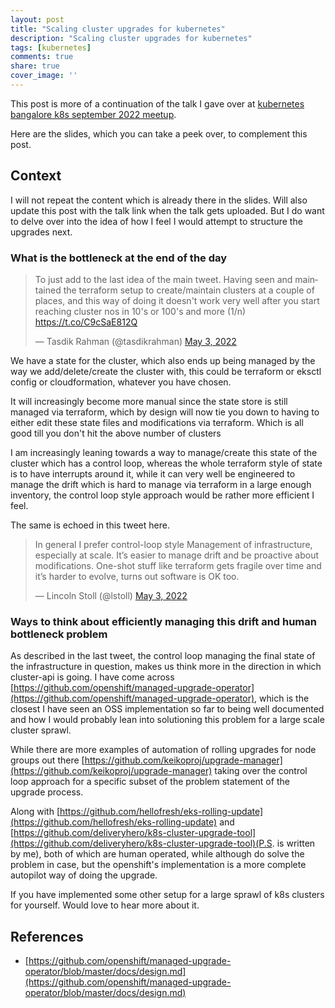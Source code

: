 ```yaml
---
layout: post
title: "Scaling cluster upgrades for kubernetes"
description: "Scaling cluster upgrades for kubernetes"
tags: [kubernetes]
comments: true
share: true
cover_image: ''
---
```


This post is more of a continuation of the talk I gave over at [kubernetes bangalore k8s september 2022 meetup](https://www.meetup.com/kubernetes-openshift-india-meetup/events/288277755/).

Here are the slides, which you can take a peek over, to complement this post.

## Context

I will not repeat the content which is already there in the slides. Will also update this post with the talk link when the talk gets uploaded. But I do want to delve over into the idea of how I feel I would attempt to structure the upgrades next.

### What is the bottleneck at the end of the day

<blockquote class="twitter-tweet"><p lang="en" dir="ltr">To just add to the last idea of the main tweet. Having seen and maintained the terraform setup to create/maintain clusters at a couple of places, and this way of doing it doesn&#39;t work very well after you start reaching cluster nos in 10&#39;s or 100&#39;s and more (1/n) <a href="https://t.co/C9cSaE812Q">https://t.co/C9cSaE812Q</a></p>&mdash; Tasdik Rahman (@tasdikrahman) <a href="https://twitter.com/tasdikrahman/status/1521420689206648832?ref_src=twsrc%5Etfw">May 3, 2022</a></blockquote> <script async src="https://platform.twitter.com/widgets.js" charset="utf-8"></script>

We have a state for the cluster, which also ends up being managed by the way we add/delete/create the cluster with, this could be terraform or eksctl config or cloudformation, whatever you have chosen.

It will increasingly become more manual since the state store is still managed via terraform, which by design will now tie you down to having to either edit these state files and modifications via terraform. Which is all good till you don't hit the above number of clusters

I am increasingly leaning towards a way to manage/create this state of the cluster which has a control loop, whereas the whole terraform style of state is to have interrupts around it, while it can very well be engineered to manage the drift which is hard to manage via terraform in a large enough inventory, the control loop style approach would be rather more efficient I feel.

The same is echoed in this tweet here.

<blockquote class="twitter-tweet"><p lang="en" dir="ltr">In general I prefer control-loop style Management of infrastructure, especially at scale. It’s easier to manage drift and be proactive about modifications. One-shot stuff like terraform gets fragile over time and it’s harder to evolve, turns out software is OK too.</p>&mdash; Lincoln Stoll (@lstoll) <a href="https://twitter.com/lstoll/status/1521412277152460800?ref_src=twsrc%5Etfw">May 3, 2022</a></blockquote> <script async src="https://platform.twitter.com/widgets.js" charset="utf-8"></script>

### Ways to think about efficiently managing this drift and human bottleneck problem

As described in the last tweet, the control loop managing the final state of the infrastructure in question, makes us think more in the direction in which cluster-api is going. I have come across [https://github.com/openshift/managed-upgrade-operator](https://github.com/openshift/managed-upgrade-operator), which is the closest I have seen an OSS implementation so far to being well documented and how I would probably lean into solutioning this problem for a large scale cluster sprawl.

While there are more examples of automation of rolling upgrades for node groups out there [https://github.com/keikoproj/upgrade-manager](https://github.com/keikoproj/upgrade-manager) taking over the control loop approach for a specific subset of the problem statement of the upgrade process.

Along with [https://github.com/hellofresh/eks-rolling-update](https://github.com/hellofresh/eks-rolling-update) and [https://github.com/deliveryhero/k8s-cluster-upgrade-tool](https://github.com/deliveryhero/k8s-cluster-upgrade-tool)(P.S. is written by me), both of which are human operated, while although do solve the problem in case, but the openshift's implementation is a more complete autopilot way of doing the upgrade.

If you have implemented some other setup for a large sprawl of k8s clusters for yourself. Would love to hear more about it.

## References

- [https://github.com/openshift/managed-upgrade-operator/blob/master/docs/design.md](https://github.com/openshift/managed-upgrade-operator/blob/master/docs/design.md)
